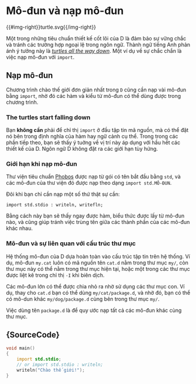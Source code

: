 # Mô-đun và nạp mô-đun

{{#img-right}}turtle.svg{{/img-right}}

Một trong những tiêu chuẩn thiết kế cốt lõi của D là đảm bảo sự vững chắc
và tránh các trường hợp ngoại lệ trong ngôn ngữ.
Thành ngữ tiếng Anh phản ánh ý tưởng này là [_turtles all the way down_](https://en.wikipedia.org/wiki/Turtles_all_the_way_down).
Một ví dụ về sự chắc chắn là việc nạp mô-đun với `import`.

## Nạp mô-đun

Chương trình chào thế giới đơn giản nhất trong `D` cũng cần nạp vài mô-đun
bằng `import`, nhờ đó các hàm và kiểu từ mô-đun có thể dùng được trong chương trình.

### The turtles start falling down

Bạn __không cần__ phải để chỉ thị `import` ở đầu tập tin mã nguồn,
mà có thể đặt nó bên trong định nghĩa của hàm hay ngữ cảnh cụ thể.
Trong trong các phần tiếp theo, bạn sẽ thấy ý tuởng về vị trí này
áp dụng với hầu hết các thiết kế của D. Ngôn ngữ D không đặt ra các giới hạn tùy hứng.

### Giới hạn khi nạp mô-đun

Thư viện tiêu chuẩn [Phobos](https://dlang.org/phobos/) được nạp từ
gói có tên bắt đầu bằng `std`, và các mô-đun của thư viện đó được nạp
theo dạng `import std.MÔ-ĐUN`.

Đôi khi bạn chỉ cần nạp một số thứ thật sự cần:

    import std.stdio : writeln, writefln;

Bằng cách này bạn sẽ thấy ngay được hàm, biểu thức được lấy từ mô-đun nào,
và cũng giúp tránh việc trùng tên giữa các thành phần của các mô-đun khác nhau.

### Mô-đun và sự liên quan với cấu trúc thư mục

Hệ thống mô-đun của D dựa hoàn toàn vào cấu trúc tập tin trên hệ thống.
Ví dụ, mô-đun `my.cat` luôn có mã nguồn tên `cat.d` nằm trong thư mục `my/`,
còn thư mục này có thể nằm trong thư mục hiện tại, hoặc một trong các thư mục
được liệt kê trong chỉ thị `-I` khi biên dịch.

Các mô-đun lớn có thể được chia nhỏ ra nhờ sử dụng các thư mục con.
Ví dụ, thay cho `cat.d` bạn có thể dùng `my/cat/package.d`, và nhờ đó,
bạn có thể có mô-dun khác `my/dog/package.d` cùng bên trong thư mục `my/`.

Việc dùng tên `package.d` là để quy ước nạp tất cả các mô-đun khác cùng thư mục.

## {SourceCode}

```d
void main()
{
    import std.stdio;
    // or import std.stdio : writeln;
    writeln("Chào thế giới!");
}
```

